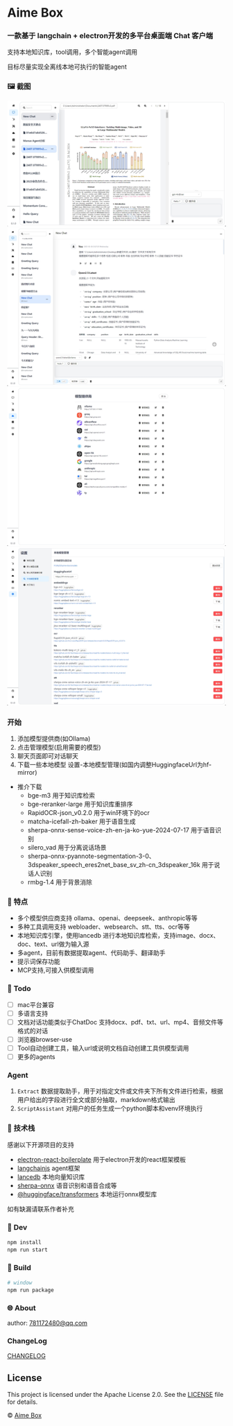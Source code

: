 
# Aime Box


### 一款基于 langchain + electron开发的多平台桌面端 Chat 客户端
支持本地知识库，tool调用，多个智能agent调用

目标尽量实现全离线本地可执行的智能agent

### 🖼 **截图**
![image](docs/assets/20250307003357.png)
![image](docs/assets/20250307003718.png)
![image](docs/assets/20250307003731.png)
![image](docs/assets/20250307003750.png)

### 开始
1. 添加模型提供商(如Ollama)
2. 点击管理模型(启用需要的模型)
3. 聊天页面即可对话聊天
4. 下载一些本地模型 设置-本地模型管理(如国内调整HuggingfaceUrl为hf-mirror)
- 推介下载
  - bge-m3 用于知识库检索
  - bge-reranker-large 用于知识库重排序
  - RapidOCR-json_v0.2.0 用于win环境下的ocr
  - matcha-icefall-zh-baker 用于语音生成
  - sherpa-onnx-sense-voice-zh-en-ja-ko-yue-2024-07-17 用于语音识别
  - silero_vad 用于分离说话场景
  - sherpa-onnx-pyannote-segmentation-3-0、3dspeaker_speech_eres2net_base_sv_zh-cn_3dspeaker_16k 用于说话人识别
  - rmbg-1.4 用于背景消除

### 🌟 **特点**
- 多个模型供应商支持 ollama、openai、deepseek、anthropic等等
- 多种工具调用支持 webloader、websearch、stt、tts、ocr等等
- 本地知识库引擎，使用lancedb 进行本地知识库检索，支持image、docx、doc、text、url做为输入源
- 多agent，目前有数据提取agent、代码助手、翻译助手
- 提示词保存功能
- MCP支持,可接入供模型调用
  

### 📝 **Todo**
- [ ] mac平台兼容
- [ ] 多语言支持
- [ ] 文档对话功能类似于ChatDoc 支持docx、pdf、txt、url、mp4、音频文件等格式的对话
- [ ] 浏览器browser-use
- [ ] Tool自动创建工具，输入url或说明文档自动创建工具供模型调用
- [ ] 更多的agents

### Agent
1. `Extract` 数据提取助手，用于对指定文件或文件夹下所有文件进行检索，根据用户给出的字段进行全文或部分抽取，markdown格式输出
2. `ScriptAssistant` 对用户的任务生成一个python脚本和venv环境执行

### 🔌 **技术栈**
感谢以下开源项目的支持
- [electron-react-boilerplate](https://github.com/electron-react-boilerplate/electron-react-boilerplate) 用于electron开发的react框架模板
- [langchainjs](https://github.com/langchain-ai/langchainjs) agent框架
- [lancedb](https://lancedb.github.io/lancedb/) 本地向量知识库
- [sherpa-onnx](https://github.com/k2-fsa/sherpa-onnx) 语音识别和语音合成等
- [@huggingface/transformers](https://github.com/huggingface/transformers) 本地运行onnx模型库

如有缺漏请联系作者补充



### 🐞 **Dev**
```sh
npm install
npm run start
```

### 💼 **Build**
```sh
# window
npm run package
```

### 🌐 **About**
author: 781172480@qq.com

### ChangeLog
[CHANGELOG](./CHANGELOG.md)

## License

This project is licensed under the Apache License 2.0. See the [LICENSE](LICENSE) file for details.

© [Aime Box](https://github.com/AimeBox/aime-box.git)

